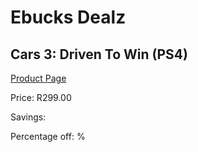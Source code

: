 
# Ebucks Dealz
## Cars 3: Driven To Win (PS4)
[Product Page](https://www.ebucks.com/web/shop/productSelected.do?prodId=1065550234&catId=724351586)

Price: R299.00

Savings: 

Percentage off: %
	